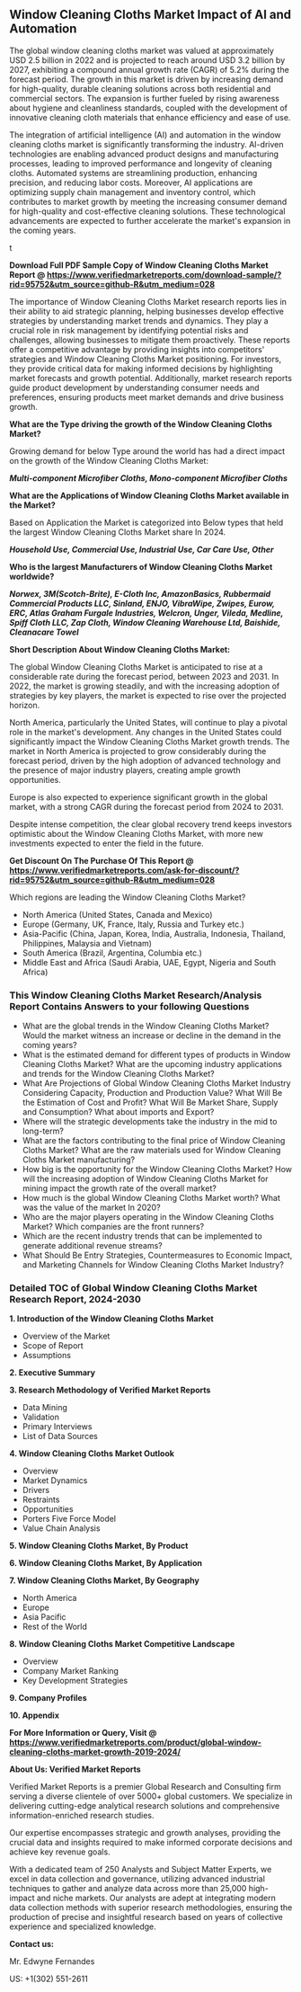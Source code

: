 <h2>Window Cleaning Cloths Market Impact of AI and Automation</h2><p>The global window cleaning cloths market was valued at approximately USD 2.5 billion in 2022 and is projected to reach around USD 3.2 billion by 2027, exhibiting a compound annual growth rate (CAGR) of 5.2% during the forecast period. The growth in this market is driven by increasing demand for high-quality, durable cleaning solutions across both residential and commercial sectors. The expansion is further fueled by rising awareness about hygiene and cleanliness standards, coupled with the development of innovative cleaning cloth materials that enhance efficiency and ease of use.</p><p>The integration of artificial intelligence (AI) and automation in the window cleaning cloths market is significantly transforming the industry. AI-driven technologies are enabling advanced product designs and manufacturing processes, leading to improved performance and longevity of cleaning cloths. Automated systems are streamlining production, enhancing precision, and reducing labor costs. Moreover, AI applications are optimizing supply chain management and inventory control, which contributes to market growth by meeting the increasing consumer demand for high-quality and cost-effective cleaning solutions. These technological advancements are expected to further accelerate the market's expansion in the coming years.</p>t</p><p id="" class=""><strong>Download Full PDF Sample Copy of Window Cleaning Cloths Market Report @ <a href="https://www.verifiedmarketreports.com/download-sample/?rid=95752&utm_source=github-R&utm_medium=028" target="_blank">https://www.verifiedmarketreports.com/download-sample/?rid=95752&utm_source=github-R&utm_medium=028</a></strong></p><p>The importance of&nbsp;Window Cleaning Cloths Market research reports lies in their ability to aid strategic planning, helping businesses develop effective strategies by understanding market trends and dynamics. They play a crucial role in risk management by identifying potential risks and challenges, allowing businesses to mitigate them proactively. These reports offer a competitive advantage by providing insights into competitors' strategies and Window Cleaning Cloths Market positioning. For investors, they provide critical data for making informed decisions by highlighting market forecasts and growth potential. Additionally, market research reports guide product development by understanding consumer needs and preferences, ensuring products meet market demands and drive business growth.</p><p><strong>What are the&nbsp;Type driving the growth of the Window Cleaning Cloths Market?</strong></p><p id="" class="">Growing demand for below Type around the world has had a direct impact on the growth of the Window Cleaning Cloths Market:</p><em><strong>Multi-component Microfiber Cloths, Mono-component Microfiber Cloths</strong></em></p><strong>What are the&nbsp;Applications&nbsp;of Window Cleaning Cloths Market available in the Market?</strong></p><p id="" class="">Based on Application the Market is categorized into Below types that held the largest Window Cleaning Cloths Market share In 2024.</p><em><strong>Household Use, Commercial Use, Industrial Use, Car Care Use, Other</strong></em></p><strong>Who is the largest Manufacturers of Window Cleaning Cloths Market worldwide?</strong></p><p><em><strong>Norwex, 3M(Scotch-Brite), E-Cloth Inc, AmazonBasics, Rubbermaid Commercial Products LLC, Sinland, ENJO, VibraWipe, Zwipes, Eurow, ERC, Atlas Graham Furgale Industries, Welcron, Unger, Vileda, Medline, Spiff Cloth LLC, Zap Cloth, Window Cleaning Warehouse Ltd, Baishide, Cleanacare Towel</strong></em></p><p id="" class=""><strong>Short Description About Window Cleaning Cloths Market:</strong></p><p>The global Window Cleaning Cloths Market is anticipated to rise at a considerable rate during the forecast period, between 2023 and 2031. In 2022, the market is growing steadily, and with the increasing adoption of strategies by key players, the market is expected to rise over the projected horizon.</p><p>North America, particularly the United States, will continue to play a pivotal role in the market's development. Any changes in the United States could significantly impact the Window Cleaning Cloths Market growth trends. The market in North America is projected to grow considerably during the forecast period, driven by the high adoption of advanced technology and the presence of major industry players, creating ample growth opportunities.</p><p>Europe is also expected to experience significant growth in the global market, with a strong CAGR during the forecast period from 2024 to 2031.</p><p>Despite intense competition, the clear global recovery trend keeps investors optimistic about the Window Cleaning Cloths Market, with more new investments expected to enter the field in the future.</p><p id="" class=""><strong>Get Discount On The Purchase Of This Report @ <a href="https://www.verifiedmarketreports.com/ask-for-discount/?rid=95752&utm_source=github-R&utm_medium=028" target="_blank">https://www.verifiedmarketreports.com/ask-for-discount/?rid=95752&utm_source=github-R&utm_medium=028</a></strong></p>Which regions are leading the Window Cleaning Cloths Market?</p><ul><li>North America (United States, Canada and Mexico)</li><li>Europe (Germany, UK, France, Italy, Russia and Turkey etc.)</li><li>Asia-Pacific (China, Japan, Korea, India, Australia, Indonesia, Thailand, Philippines, Malaysia and Vietnam)</li><li>South America (Brazil, Argentina, Columbia etc.)</li><li>Middle East and Africa (Saudi Arabia, UAE, Egypt, Nigeria and South Africa)</li></ul><h3 id="" class="">This Window Cleaning Cloths Market Research/Analysis Report Contains Answers to your following Questions</h3><ul><li>What are the global trends in the Window Cleaning Cloths Market? Would the market witness an increase or decline in the demand in the coming years?</li><li>What is the estimated demand for different types of products in Window Cleaning Cloths Market? What are the upcoming industry applications and trends for the Window Cleaning Cloths Market?</li><li>What Are Projections of Global Window Cleaning Cloths Market Industry Considering Capacity, Production and Production Value? What Will Be the Estimation of Cost and Profit? What Will Be Market Share, Supply and Consumption? What about imports and Export?</li><li>Where will the strategic developments take the industry in the mid to long-term?</li><li>What are the factors contributing to the final price of Window Cleaning Cloths Market? What are the raw materials used for Window Cleaning Cloths Market manufacturing?</li><li>How big is the opportunity for the Window Cleaning Cloths Market? How will the increasing adoption of Window Cleaning Cloths Market for mining impact the growth rate of the overall market?</li><li>How much is the global Window Cleaning Cloths Market worth? What was the value of the market In 2020?</li><li>Who are the major players operating in the Window Cleaning Cloths Market? Which companies are the front runners?</li><li>Which are the recent industry trends that can be implemented to generate additional revenue streams?</li><li>What Should Be Entry Strategies, Countermeasures to Economic Impact, and Marketing Channels for Window Cleaning Cloths Market Industry?</li></ul><h3 id="" class="">Detailed TOC of Global Window Cleaning Cloths Market Research Report, 2024-2030</h3><p id="" class=""><strong>1. Introduction of the Window Cleaning Cloths Market</strong></p><ul><li>Overview of the Market</li><li>Scope of Report</li><li>Assumptions</li></ul><p id="" class=""><strong>2. Executive Summary</strong></p><p id="" class=""><strong>3. Research Methodology of Verified Market Reports</strong></p><ul><li>Data Mining</li><li>Validation</li><li>Primary Interviews</li><li>List of Data Sources</li></ul><p id="" class=""><strong>4. Window Cleaning Cloths Market Outlook</strong></p><ul><li>Overview</li><li>Market Dynamics</li><li>Drivers</li><li>Restraints</li><li>Opportunities</li><li>Porters Five Force Model</li><li>Value Chain Analysis</li></ul><p id="" class=""><strong>5. Window Cleaning Cloths Market, By Product</strong></p><p id="" class=""><strong>6. Window Cleaning Cloths Market, By Application</strong></p><p id="" class=""><strong>7. Window Cleaning Cloths Market, By Geography</strong></p><ul><li>North America</li><li>Europe</li><li>Asia Pacific</li><li>Rest of the World</li></ul><p id="" class=""><strong>8. Window Cleaning Cloths Market Competitive Landscape</strong></p><ul><li>Overview</li><li>Company Market Ranking</li><li>Key Development Strategies</li></ul><p id="" class=""><strong>9. Company Profiles</strong></p><p id="" class=""><strong>10. Appendix</strong></p><p id="" class=""><strong>For More Information or Query, Visit @ <a href="https://www.verifiedmarketreports.com/product/global-window-cleaning-cloths-market-growth-2019-2024/" target="_blank">https://www.verifiedmarketreports.com/product/global-window-cleaning-cloths-market-growth-2019-2024/</a></strong></p><p id="" class=""><strong>About Us: Verified Market Reports</strong></p><p id="" class="">Verified Market Reports is a premier Global Research and Consulting firm serving a diverse clientele of over 5000+ global customers. We specialize in delivering cutting-edge analytical research solutions and comprehensive information-enriched research studies.</p><p id="" class="">Our expertise encompasses strategic and growth analyses, providing the crucial data and insights required to make informed corporate decisions and achieve key revenue goals.</p><p id="" class="">With a dedicated team of 250 Analysts and Subject Matter Experts, we excel in data collection and governance, utilizing advanced industrial techniques to gather and analyze data across more than 25,000 high-impact and niche markets. Our analysts are adept at integrating modern data collection methods with superior research methodologies, ensuring the production of precise and insightful research based on years of collective experience and specialized knowledge.</p><p id="" class=""><strong>Contact us:</strong></p><p id="" class="">Mr. Edwyne Fernandes</p><p id="" class="">US: +1(302) 551-2611</p>